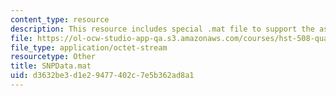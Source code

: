 ```yaml
---
content_type: resource
description: This resource includes special .mat file to support the assignment 1.
file: https://ol-ocw-studio-app-qa.s3.amazonaws.com/courses/hst-508-quantitative-genomics-fall-2005/d3632be3d1e29477402c7e5b362ad8a1_SNPData.mat
file_type: application/octet-stream
resourcetype: Other
title: SNPData.mat
uid: d3632be3-d1e2-9477-402c-7e5b362ad8a1
---
```

